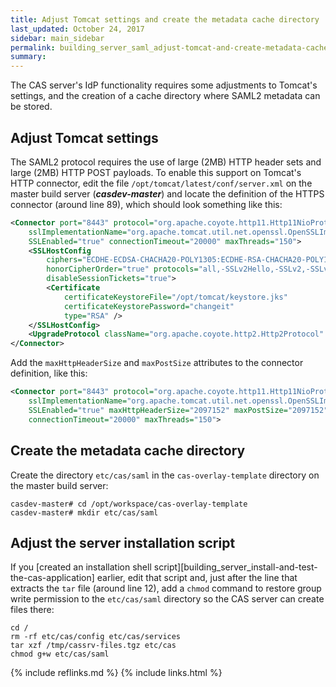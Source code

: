 ```yaml
---
title: Adjust Tomcat settings and create the metadata cache directory
last_updated: October 24, 2017
sidebar: main_sidebar
permalink: building_server_saml_adjust-tomcat-and-create-metadata-cache.html
summary:
---
```


The CAS server's IdP functionality requires some adjustments to Tomcat's settings, and the creation of a cache directory where SAML2 metadata can be stored.

## Adjust Tomcat settings

The SAML2 protocol requires the use of large (2MB) HTTP header sets and large (2MB) HTTP POST payloads. To enable this support on Tomcat's HTTP connector, edit the file `/opt/tomcat/latest/conf/server.xml` on the master build server (***casdev-master***) and locate the definition of the HTTPS connector (around line 89), which should look something like this:

```xml
<Connector port="8443" protocol="org.apache.coyote.http11.Http11NioProtocol"
    sslImplementationName="org.apache.tomcat.util.net.openssl.OpenSSLImplementation"
    SSLEnabled="true" connectionTimeout="20000" maxThreads="150">
    <SSLHostConfig
        ciphers="ECDHE-ECDSA-CHACHA20-POLY1305:ECDHE-RSA-CHACHA20-POLY1305:ECDHE-ECDSA-AES128-GCM-SHA256:ECDHE-RSA-AES128-GCM-SHA256:ECDHE-ECDSA-AES256-GCM-SHA384:ECDHE-RSA-AES256-GCM-SHA384:DHE-RSA-AES128-GCM-SHA256:DHE-RSA-AES256-GCM-SHA384:ECDHE-ECDSA-AES128-SHA256:ECDHE-RSA-AES128-SHA256:ECDHE-ECDSA-AES128-SHA:ECDHE-RSA-AES256-SHA384:ECDHE-RSA-AES128-SHA:ECDHE-ECDSA-AES256-SHA384:ECDHE-ECDSA-AES256-SHA:ECDHE-RSA-AES256-SHA:DHE-RSA-AES128-SHA256:DHE-RSA-AES128-SHA:DHE-RSA-AES256-SHA256:DHE-RSA-AES256-SHA:ECDHE-ECDSA-DES-CBC3-SHA:ECDHE-RSA-DES-CBC3-SHA:EDH-RSA-DES-CBC3-SHA:AES128-GCM-SHA256:AES256-GCM-SHA384:AES128-SHA256:AES256-SHA256:AES128-SHA:AES256-SHA:DES-CBC3-SHA:!DSS"
        honorCipherOrder="true" protocols="all,-SSLv2Hello,-SSLv2,-SSLv3"
        disableSessionTickets="true">
        <Certificate
            certificateKeystoreFile="/opt/tomcat/keystore.jks"
            certificateKeystorePassword="changeit"
            type="RSA" />
    </SSLHostConfig>
    <UpgradeProtocol className="org.apache.coyote.http2.Http2Protocol" />
</Connector>
```

Add the `maxHttpHeaderSize` and `maxPostSize` attributes to the connector definition, like this:

```xml
<Connector port="8443" protocol="org.apache.coyote.http11.Http11NioProtocol"
    sslImplementationName="org.apache.tomcat.util.net.openssl.OpenSSLImplementation"
    SSLEnabled="true" maxHttpHeaderSize="2097152" maxPostSize="2097152"
    connectionTimeout="20000" maxThreads="150">
```

## Create the metadata cache directory

Create the directory `etc/cas/saml` in the `cas-overlay-template` directory on the master build server:

```console
casdev-master# cd /opt/workspace/cas-overlay-template
casdev-master# mkdir etc/cas/saml
```

## Adjust the server installation script

If you [created an installation shell script][building_server_install-and-test-the-cas-application] earlier, edit that script and, just after the line that extracts the `tar` file (around line 12), add a `chmod` command to restore group write permission to the `etc/cas/saml` directory so the CAS server can create files there:

```shell
cd /
rm -rf etc/cas/config etc/cas/services
tar xzf /tmp/cassrv-files.tgz etc/cas
chmod g+w etc/cas/saml
```

{% include reflinks.md %}
{% include links.html %}
